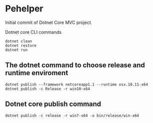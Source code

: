# Pehelper

Initial commit of Dotnet Core MVC project.

Dotnet core CLI commands

``` dotnet core
dotnet clean
dotnet restore
dotnet run
```

## The dotnet command to choose release and runtime enviroment

``` dotnet core
dotnet publish --framework netcoreapp1.1 --runtime osx.10.11-x64
dotnet publish -c Release -r win10-x64
```

## Dotnet core publish command

``` dotnet core
dotnet publish -c release -r win7-x64 -o bin/release/win-x64
```